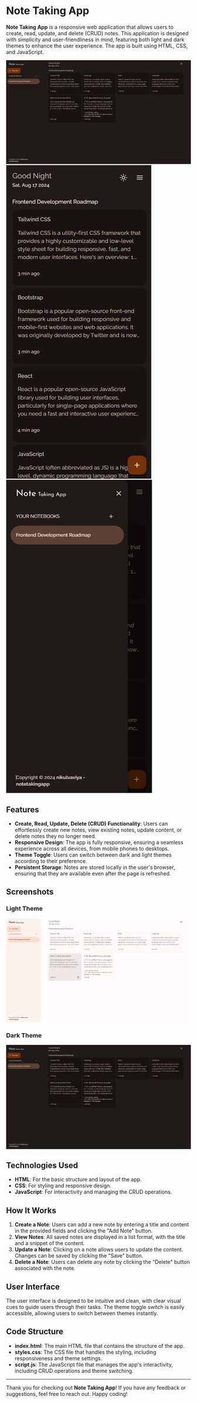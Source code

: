 # Note Taking App

**Note Taking App** is a responsive web application that allows users to create, read, update, and delete (CRUD) notes. This application is designed with simplicity and user-friendliness in mind, featuring both light and dark themes to enhance the user experience. The app is built using HTML, CSS, and JavaScript.

![App Preview Desktop](./src/overview/Dark-Theme.png)
![App Preview Mobile](./src/overview/Mobile-View-1.png)
![App Preview Mobile](./src/overview/Mobile-View-2.png)

## Features

- **Create, Read, Update, Delete (CRUD) Functionality**: Users can effortlessly create new notes, view existing notes, update content, or delete notes they no longer need.
- **Responsive Design**: The app is fully responsive, ensuring a seamless experience across all devices, from mobile phones to desktops.
- **Theme Toggle**: Users can switch between dark and light themes according to their preference.
- **Persistent Storage**: Notes are stored locally in the user's browser, ensuring that they are available even after the page is refreshed.

## Screenshots

### Light Theme
![Light Theme](./src/overview/Light-Theme.png)

### Dark Theme
![Dark Theme](./src/overview/Dark-Theme.png)

## Technologies Used

- **HTML**: For the basic structure and layout of the app.
- **CSS**: For styling and responsive design.
- **JavaScript**: For interactivity and managing the CRUD operations.

## How It Works

1. **Create a Note**: Users can add a new note by entering a title and content in the provided fields and clicking the "Add Note" button.
2. **View Notes**: All saved notes are displayed in a list format, with the title and a snippet of the content.
3. **Update a Note**: Clicking on a note allows users to update the content. Changes can be saved by clicking the "Save" button.
4. **Delete a Note**: Users can delete any note by clicking the "Delete" button associated with the note.

## User Interface

The user interface is designed to be intuitive and clean, with clear visual cues to guide users through their tasks. The theme toggle switch is easily accessible, allowing users to switch between themes instantly.

## Code Structure

- **index.html**: The main HTML file that contains the structure of the app.
- **styles.css**: The CSS file that handles the styling, including responsiveness and theme settings.
- **script.js**: The JavaScript file that manages the app's interactivity, including CRUD operations and theme switching.


---

Thank you for checking out **Note Taking App**! If you have any feedback or suggestions, feel free to reach out. Happy coding!

